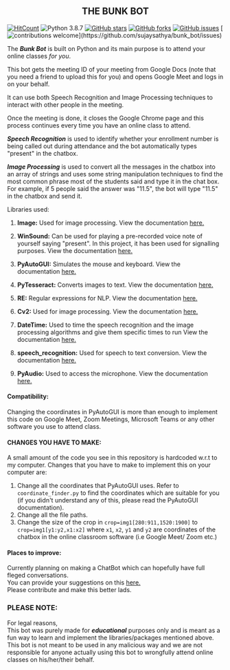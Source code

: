 <h2 align = 'center'>THE BUNK BOT</h2>

[![HitCount](http://hits.dwyl.com/sujaysathya/bunk_bot.svg?style=flat)](http://hits.dwyl.com/sujaysathya/bunk_bot)
![Python 3.8.7](https://img.shields.io/badge/Python-3.8.7-blue?style=flat&logo=python)
[![GitHub stars](https://img.shields.io/github/stars/sujaysathya/bunk_bot?color=green)](https://github.com/sujaysathya/bunk_bot/stargazers) 
[![GitHub forks](https://img.shields.io/github/forks/sujaysathya/bunk_bot?color=green)](https://github.com/sujaysathya/bunk_bot/network)
[![GitHub issues](https://img.shields.io/github/issues/sujaysathya/bunk_bot)](https://github.com/sujaysathya/bunk_bot/issues)
[![contributions welcome](https://img.shields.io/badge/contributions-welcome-brightgreen.svg?)](https://github.com/sujaysathya/bunk_bot/issues)


<p>The <b><i>Bunk Bot</i></b> is built on Python and its main purpose is to attend your online classes <i>for you</i>.
 
This bot gets the meeting ID of your meeting from Google Docs (note that you need a friend to upload this for you) and opens Google Meet and logs in on your behalf.

It can use both Speech Recognition and Image Processing techniques to interact with other people in the meeting.

Once the meeting is done, it closes the Google Chrome page and this process continues every time you have an online class to attend.

<i><b>Speech Recognition</b></i> is used to identify whether your enrollment number is being called out during attendance and the bot automatically types "present" in the chatbox.

<i><b>Image Processing</b></i> is used to convert all the messages in the chatbox into an array of strings and uses some string manipulation techniques to find the most common phrase most of the students said and type it in the chat box. For example, if 5 people said the answer was "11.5", the bot will type "11.5" in the chatbox and send it.

</p>

Libraries used:
1) <b>Image:</b>
Used for image processing.
View the documentation [here.](https://pillow.readthedocs.io/en/stable/)

2) <b>WinSound:</b>
Can be used for playing a pre-recorded voice note of yourself saying "present". In this project, it has been used for signalling purposes.
View the documentation [here.](https://docs.python.org/3.1/library/winsound.html)

3) <b>PyAutoGUI:</b>
Simulates the mouse and keyboard.
View the documentation [here.](https://pyautogui.readthedocs.io/en/latest/)

4) <b>PyTesseract:</b>
Converts images to text.
View the documentation [here.](https://pypi.org/project/pytesseract/)

5) <b>RE:</b>
Regular expressions for NLP.
View the documentation [here.](https://docs.python.org/3/library/re.html)

6) <b>Cv2:</b>
Used for image processing.
View the documentation [here.](https://opencv-python-tutroals.readthedocs.io/en/latest/)

7) <b>DateTime:</b>
Used to time the speech recognition and the image processing algorithms and give them specific times to run
View the documentation [here.](https://docs.python.org/3/library/datetime.html)

8) <b>speech_recognition:</b>
Used for speech to text conversion. 
View the documentation [here.](https://pypi.org/project/SpeechRecognition/)

9) <b>PyAudio:</b>
Used to access the microphone.
View the documentation [here.](https://people.csail.mit.edu/hubert/pyaudio/docs/)
#### Compatibility:

Changing the coordinates in PyAutoGUI is more than enough to implement this code on Google Meet, Zoom Meetings, Microsoft Teams or any other software you use to attend class.<br>


#### CHANGES YOU HAVE TO MAKE:

<p>A small amount of the code you see in this repository is hardcoded w.r.t to my computer.
Changes that you have to make to implement this on your computer are:<p\>

1) Change all the coordinates that PyAutoGUI uses. Refer to `coordinate_finder.py` to find the coordinates which are suitable for you (if you didn't understand any of this, please read the PyAutoGUI documentation).<br>
2) Change all the file paths.<br>
3) Change the size of the crop in `crop=img1[280:911,1520:1900]` to `crop=img1[y1:y2,x1:x2]` where `x1`, `x2`, `y1` and `y2` are coordinates of the chatbox in the online classroom software (i.e Google Meet/ Zoom etc.)<br>

#### Places to improve:
Currently planning on making a ChatBot which can hopefully have full fleged conversations.\
You can provide your suggestions on this [here.](https://github.com/sujaysathya/bunk_bot/issues/5)\
Please contribute and make this better lads.

<h3>PLEASE NOTE:</h3>
<p>For legal reasons,<br>
This bot was purely made for <b><i>educational</i></b> purposes only and is meant as a fun way to learn and implement the libraries/packages mentioned above. <br>
This bot is not meant to be used in any malicious way and we are not responsible for anyone actually using this bot to wrongfully attend online classes on his/her/their behalf.</p>




